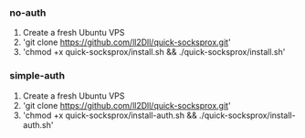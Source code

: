 ### no-auth

1. Create a fresh Ubuntu VPS
2. 'git clone https://github.com/ll2Dll/quick-socksprox.git'
3. 'chmod +x quick-socksprox/install.sh && ./quick-socksprox/install.sh'

### simple-auth

1. Create a fresh Ubuntu VPS
2. 'git clone https://github.com/ll2Dll/quick-socksprox.git'
3. 'chmod +x quick-socksprox/install-auth.sh && ./quick-socksprox/install-auth.sh'
